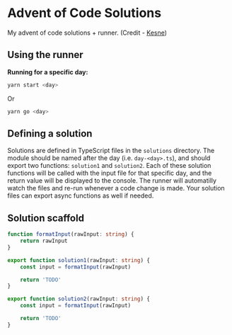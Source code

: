# Advent of Code Solutions

My advent of code solutions + runner. (Credit - [Kesne](http://github.com/kesne))

## Using the runner

**Running for a specific day:**

```bash
yarn start <day>
```

Or

```bash
yarn go <day>
```

## Defining a solution

Solutions are defined in TypeScript files in the `solutions` directory. The module should be named after the day (i.e. `day-<day>.ts`), and should export two functions: `solution1` and `solution2`. Each of these solution functions will be called with the input file for that specific day, and the return value will be displayed to the console. The runner will automatilly watch the files and re-run whenever a code change is made. Your solution files can export async functions as well if needed.

## Solution scaffold

```typescript
function formatInput(rawInput: string) {
	return rawInput
}

export function solution1(rawInput: string) {
	const input = formatInput(rawInput)

	return 'TODO'
}

export function solution2(rawInput: string) {
	const input = formatInput(rawInput)

	return 'TODO'
}
```

